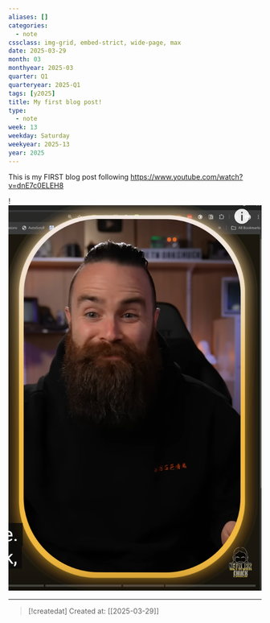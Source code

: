 ```yaml
---
aliases: []
categories: 
  - note
cssclass: img-grid, embed-strict, wide-page, max
date: 2025-03-29
month: 03
monthyear: 2025-03
quarter: Q1
quarteryear: 2025-Q1
tags: [y2025]
title: My first blog post!
type: 
  - note
week: 13
weekday: Saturday
weekyear: 2025-13
year: 2025
---
```


This is my FIRST blog post following 
https://www.youtube.com/watch?v=dnE7c0ELEH8

!![Image Description](/images/img-My%20first%20blog%20post!-20250329-1.png)

---
> [!createdat] Created at: [[2025-03-29]]
